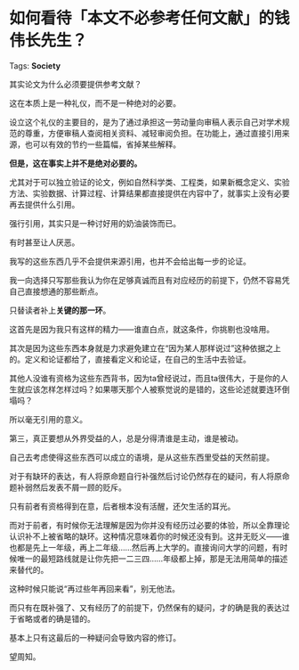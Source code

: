 # 如何看待「本文不必参考任何文献」的钱伟长先生？

Tags: **Society**

其实论文为什么必须要提供参考文献？

这在本质上是一种礼仪，而不是一种绝对的必要。

设立这个礼仪的主要目的，是为了通过承担这一劳动量向审稿人表示自己对学术规范的尊重，方便审稿人查阅相关资料、减轻审阅负担。在功能上，通过直接引用来源，也可以有效的节约一些篇幅，省掉某些解释。

**但是，这在事实上并不是绝对必要的。**

尤其对于可以独立验证的论文，例如自然科学类、工程类，如果新概念定义、实验方法、实验数据、计算过程、计算结果都直接提供在内容中了，就事实上没有必要再去提供什么引用。

强行引用，其实只是一种讨好用的奶油装饰而已。

有时甚至让人厌恶。

我写的这些东西几乎不会提供来源引用，也并不会给出每一步的论证。

我一向选择只写那些我认为你在足够真诚而且有对应经历的前提下，仍然不容易凭自己直接想通的那些断点。

只替读者补上**关键的那一环**。

这首先是因为我只有这样的精力——谁直白点，就这条件，你挑剔也没啥用。

其次是因为这些东西本身就是力求避免建立在“因为某人那样说过”这种依据之上的。定义和论证都给了，直接看定义和论证，在自己的生活中去验证。

其他人没谁有资格为这些东西背书，因为ta曾经说过，而且ta很伟大，于是你的人生就应该怎样怎样过吗？如果哪天那个人被察觉说的是错的，这些论述就要连环倒塌吗？

所以毫无引用的意义。

第三，真正要想从外界受益的人，总是分得清谁是主动，谁是被动。

自己去考虑使得这些东西可以成立的语境，是从这些东西里受益的天然前提。

对于有缺环的表达，有人将原命题自行补强然后讨论仍然存在的疑问，有人将原命题补弱然后发表不屑一顾的贬斥。

只有前者有资格得到在意，后者根本没有活醒，还欠生活的耳光。

而对于前者，有时候你无法理解是因为你并没有经历过必要的体验，所以全靠理论认识补不上被省略的缺环。这种情况意味着你的时候还没有到。这并无贬义——谁也都是先上一年级，再上二年级……然后再上大学的。直接询问大学的问题，有时候唯一的最短路线就是让你先把一二三四……年级都上掉，那是无法用简单的描述来替代的。

这种时候只能说“再过些年再回来看”，别无他法。

而只有在既补强了、又有经历了的前提下，仍然保有的疑问，才的确是我的表达过于省略或者的确是错的。

基本上只有这最后的一种疑问会导致内容的修订。

望周知。



